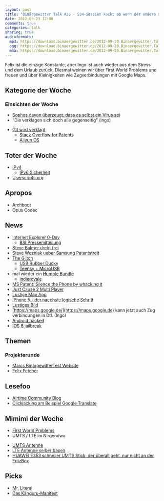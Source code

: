 ```yaml
---
layout: post
title: "Binärgewitter Talk #26 - SSH-Session kackt ab wenn der andere seine Mails liest"
date: 2012-09-23 12:00
comments: true
categories: talk
sharing: true
audioformats:
  mp3: https://download.binaergewitter.de/2012-09-20.Binaergewitter.Talk.26.mp3
  ogg: https://download.binaergewitter.de/2012-09-20.Binaergewitter.Talk.26.ogg
  m4a: https://download.binaergewitter.de/2012-09-20.Binaergewitter.Talk.26.m4a
---
```

Felix ist die einzige Konstante, aber Ingo ist auch wieder aus dem Stress und dem Urlaub zurück. Diesmal weinen wir über First World Problems und freuen und über Kleinigkeiten wie Zugverbindungen mit Google Maps.

## Kategorie der Woche

### Einsichten der Woche
- [Sophos davon überzeugt, dass es selbst ein Virus sei](http://tech.slashdot.org/story/12/09/20/1645202/sophos-anti-virus-update-identifies-sophos-code-as-malware)
- "Die verklagen sich doch alle gegenseitig" (ingo)
 * [Git wird verklagt](http://www.pro-linux.de/news/1/18906/software-patentangriff-auf-git.html)
     - [Stack Overflow for Patents](http://arstechnica.com/tech-policy/2012/09/patent-office-tries-stack-overflow-for-patents-to-find-prior-art/)
     - [Aliyun OS](http://www.pro-linux.de/news/1/18883/google-aliyun-os-verletzt-android-kompatibilitaet.html)

## Toter der Woche
- [IPv4]()
     - [IPv6 Sicherheit](http://www.heise.de/ix/meldung/IPv6-Nachholbedarf-bei-Sicherheitsloesungen-1713030.html)
- [Userscripts.org](http://browserfame.com/807/userscripts-org-chrome-disabled)

## Apropos
- [Archboot](https://wiki.archlinux.org/index.php/Archboot)
- Opus Codec

## News
- [Internet Explorer 0-Day](https://community.rapid7.com/community/metasploit/blog/2012/09/17/lets-start-the-week-with-a-new-internet-explorer-0-day-in-metasploit)
    - [BSI Pressemitteilung](https://www.bsi.bund.de/ContentBSI/Presse/Pressemitteilungen/Presse2012/Internet%20Explorer%20Warnung%2017092012.html)
- [Steve Balmer dreht frei](http://www.youtube.com/watch?v=wvsboPUjrGc)
- [Steve Wozniak ueber Samsung Patentstreit](http://news.ycombinator.net/item?id=4517278)
- [The Glitch ](http://www.kickstarter.com/projects/1186217328/the-glitch)
    - [USB Rubber Ducky](http://hakshop.myshopify.com/products/usb-rubber-ducky)
    - [Teensy + MicroUSB]()
- mal wieder ein [Humble Bundle](http://www.humblebundle.com/)
    - [indieroyale](http://indieroyale.com)
- [MS Patent: Silence the Phone by whacking it](http://www.patentbolt.com/2012/09/microsoft-patent-how-to-silence-your-device-by-whacking-it-off.html)
- [Just Cause 2 Multi Player](http://news.ycombinator.com/item?id=4532318)
- [Lustige Map App](http://www.heise.de/newsticker/meldung/Unmut-und-Erheiterung-ueber-iOS-6-Maps-1714063.html)
- [IPhone 5 - der naechste logische Schritt](http://iphone.geeks.lt/)
- [Lustiges Bild](http://lh3.googleusercontent.com/-_nKGZyyI_A4/UFMsGCbHp2I/AAAAAAAADAc/TDi8-qsrMeQ/s389/399025_423307264394003_252774228_n_large.jpg)
- [https://maps.google.de/](https://maps.google.de) kann jetzt auch Zug verbindungen in Dtl. (Ingo)
- [Android hacked](http://thenextweb.com/google/2012/09/19/security-researchers-hack-android-via-nfc-samsung-galaxy-s-iii/)
- [IOS 6 jailbreak](http://www.zdnet.de/88124335/jailbreak-von-ios-6-schon-erfolgreich/)

## Themen
### Projekterunde
- [Marcs BinärgewitterTest Website](http://bgtest.marcseeger.webfactional.com)
- [Felix Fetcher](https://github.com/makefu/newgrounds-fetcher)

## Lesefoo
- [Airtime Community Blog](http://www.sourcefabric.org/en/community/blog/)
- [Clickjacking am Beispiel Google Translate](http://www.garage4hackers.com/content/139-google-website-translator-clickjacking-vulnerability.html)

## Mimimi der Woche
- [First World Problems](http://maxfriedrich.de/post/19892209366/probleme-die-eigentlich-nicht-schlimm-scheinen-aber)
- UMTS / LTE im Nirgendwo
 * [UMTS Antenne](http://www.amazon.de/gp/product/B000V9FO2O/ref=as_li_ss_tl?ie=UTF8&camp=1638&creative=19454&creativeASIN=B000V9FO2O&linkCode=as2&tag=tuxradio-21)
 * [LTE Antenne selber bauen](http://www.lte-anbieter.info/lte-hardware/antenne-bauen/bastelanleitung.php)
 * [HUAWEI E353 schneller UMTS Stick, der überall geht, nur nicht an der FritzBox](http://www.amazon.de/gp/product/B005DQXIIC/ref=as_li_ss_tl?ie=UTF8&camp=1638&creative=19454&creativeASIN=B005DQXIIC&linkCode=as2&tag=trektrip)

## Picks
- [Mr. Literal](http://www.newgrounds.com/portal/view/529003)
- [Das Känguru-Manifest](http://www.amazon.de/gp/product/3869090758/ref=as_li_ss_tl?ie=UTF8&camp=1638&creative=19454&creativeASIN=3869090758&linkCode=as2&tag=trektrip)

